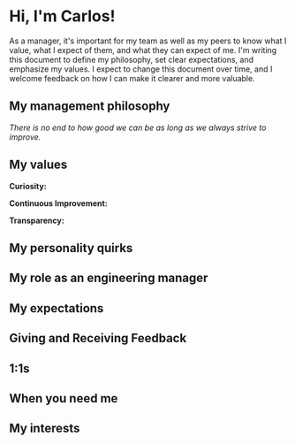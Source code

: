 # Hi, I'm Carlos!

As a manager, it's important for my team as well as my peers to know what I value, what I expect of them, and what they can expect of me. I'm writing this document to define my philosophy, set clear expectations, and emphasize my values. I expect to change this document over time, and I welcome feedback on how I can make it clearer and more valuable.

## My management philosophy

*There is no end to how good we can be as long as we always strive to improve.*

## My values

**Curiosity:**

**Continuous Improvement:**

**Transparency:**

## My personality quirks

## My role as an engineering manager

## My expectations

## Giving and Receiving Feedback

## 1:1s

## When you need me

## My interests
